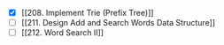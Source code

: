 - [x] [[208. Implement Trie (Prefix Tree)]]
- [ ] [[211. Design Add and Search Words Data Structure]]
- [ ] [[212. Word Search II]]
